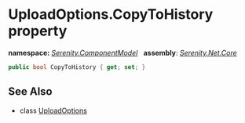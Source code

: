 # UploadOptions.CopyToHistory property
**namespace:** *[Serenity.ComponentModel](../../README.md#serenity.componentmodel-namespace)*   **assembly**: *[Serenity.Net.Core](../../README.md)*

```csharp
public bool CopyToHistory { get; set; }
```

## See Also

* class [UploadOptions](../UploadOptions.md)
